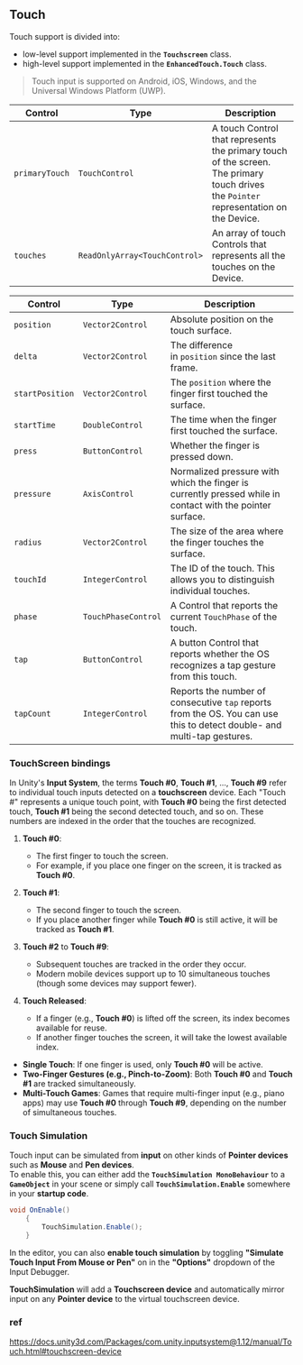 ## Touch

Touch support is divided into:

- low-level support implemented in the **`Touchscreen`** class.
- high-level support implemented in the **`EnhancedTouch.Touch`** class.

> Touch input is supported on Android, iOS, Windows, and the Universal Windows Platform (UWP).

| Control | Type | Description |
| --- | --- | --- |
| `primaryTouch` | `TouchControl` | A touch Control that represents the primary touch of the screen. The primary touch drives the `Pointer` representation on the Device. |
| `touches` | `ReadOnlyArray<TouchControl>` | An array of touch Controls that represents all the touches on the Device. |


| Control | Type | Description |
| --- | --- | --- |
| `position` | `Vector2Control` | Absolute position on the touch surface. |
| `delta` | `Vector2Control` | The difference in `position` since the last frame. |
| `startPosition` | `Vector2Control` | The `position` where the finger first touched the surface. |
| `startTime` | `DoubleControl` | The time when the finger first touched the surface. |
|`press` | `ButtonControl` | Whether the finger is pressed down. |
|`pressure` | `AxisControl` | Normalized pressure with which the finger is currently pressed while in contact with the pointer surface. |
| `radius` | `Vector2Control` | The size of the area where the finger touches the surface. |
| `touchId` | `IntegerControl` | The ID of the touch. This allows you to distinguish individual touches. |
| `phase` | `TouchPhaseControl` | A Control that reports the current `TouchPhase` of the touch. |
| `tap` | `ButtonControl` | A button Control that reports whether the OS recognizes a tap gesture from this touch. |
| `tapCount` | `IntegerControl` | Reports the number of consecutive `tap` reports from the OS. You can use this to detect double- and multi-tap gestures. |


### TouchScreen bindings

In Unity's **Input System**, the terms **Touch #0**, **Touch #1**, ..., **Touch #9** refer to individual touch inputs detected on a **touchscreen** device. Each "Touch #" represents a unique touch point, with **Touch #0** being the first detected touch, **Touch #1** being the second detected touch, and so on. These numbers are indexed in the order that the touches are recognized.

1.  **Touch #0**:
    
    -   The first finger to touch the screen.
    -   For example, if you place one finger on the screen, it is tracked as **Touch #0**.
2.  **Touch #1**:
    
    -   The second finger to touch the screen.
    -   If you place another finger while **Touch #0** is still active, it will be tracked as **Touch #1**.
3.  **Touch #2** to **Touch #9**:
    
    -   Subsequent touches are tracked in the order they occur.
    -   Modern mobile devices support up to 10 simultaneous touches (though some devices may support fewer).
4.  **Touch Released**:
    
    -   If a finger (e.g., **Touch #0**) is lifted off the screen, its index becomes available for reuse.
    -   If another finger touches the screen, it will take the lowest available index.
  

-   **Single Touch**: If one finger is used, only **Touch #0** will be active.
-   **Two-Finger Gestures (e.g., Pinch-to-Zoom)**: Both **Touch #0** and **Touch #1** are tracked simultaneously.
-   **Multi-Touch Games**: Games that require multi-finger input (e.g., piano apps) may use **Touch #0** through **Touch #9**, depending on the number of simultaneous touches.


### Touch Simulation

Touch input can be simulated from **input** on other kinds of **Pointer devices** 
such as **Mouse** and **Pen devices**. \
To enable this, you can either add the 
**`TouchSimulation MonoBehaviour`** to a **`GameObject`** in your scene or 
simply call **`TouchSimulation.Enable`** somewhere in your **startup code**.


```cs
void OnEnable()
    {
        TouchSimulation.Enable();
    }
```

In the editor, you can also **enable touch simulation** by toggling **"Simulate Touch Input From Mouse or Pen"** on in the 
**"Options"** dropdown of the Input Debugger.

**TouchSimulation** will add a **Touchscreen device** and automatically mirror input on any **Pointer device** to the virtual 
touchscreen device.

### ref 
https://docs.unity3d.com/Packages/com.unity.inputsystem@1.12/manual/Touch.html#touchscreen-device


